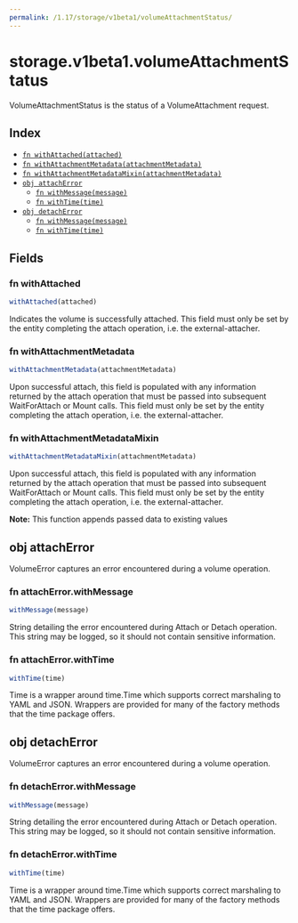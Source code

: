 ```yaml
---
permalink: /1.17/storage/v1beta1/volumeAttachmentStatus/
---
```


# storage.v1beta1.volumeAttachmentStatus

VolumeAttachmentStatus is the status of a VolumeAttachment request.

## Index

* [`fn withAttached(attached)`](#fn-withattached)
* [`fn withAttachmentMetadata(attachmentMetadata)`](#fn-withattachmentmetadata)
* [`fn withAttachmentMetadataMixin(attachmentMetadata)`](#fn-withattachmentmetadatamixin)
* [`obj attachError`](#obj-attacherror)
  * [`fn withMessage(message)`](#fn-attacherrorwithmessage)
  * [`fn withTime(time)`](#fn-attacherrorwithtime)
* [`obj detachError`](#obj-detacherror)
  * [`fn withMessage(message)`](#fn-detacherrorwithmessage)
  * [`fn withTime(time)`](#fn-detacherrorwithtime)

## Fields

### fn withAttached

```ts
withAttached(attached)
```

Indicates the volume is successfully attached. This field must only be set by the entity completing the attach operation, i.e. the external-attacher.

### fn withAttachmentMetadata

```ts
withAttachmentMetadata(attachmentMetadata)
```

Upon successful attach, this field is populated with any information returned by the attach operation that must be passed into subsequent WaitForAttach or Mount calls. This field must only be set by the entity completing the attach operation, i.e. the external-attacher.

### fn withAttachmentMetadataMixin

```ts
withAttachmentMetadataMixin(attachmentMetadata)
```

Upon successful attach, this field is populated with any information returned by the attach operation that must be passed into subsequent WaitForAttach or Mount calls. This field must only be set by the entity completing the attach operation, i.e. the external-attacher.

**Note:** This function appends passed data to existing values

## obj attachError

VolumeError captures an error encountered during a volume operation.

### fn attachError.withMessage

```ts
withMessage(message)
```

String detailing the error encountered during Attach or Detach operation. This string may be logged, so it should not contain sensitive information.

### fn attachError.withTime

```ts
withTime(time)
```

Time is a wrapper around time.Time which supports correct marshaling to YAML and JSON.  Wrappers are provided for many of the factory methods that the time package offers.

## obj detachError

VolumeError captures an error encountered during a volume operation.

### fn detachError.withMessage

```ts
withMessage(message)
```

String detailing the error encountered during Attach or Detach operation. This string may be logged, so it should not contain sensitive information.

### fn detachError.withTime

```ts
withTime(time)
```

Time is a wrapper around time.Time which supports correct marshaling to YAML and JSON.  Wrappers are provided for many of the factory methods that the time package offers.